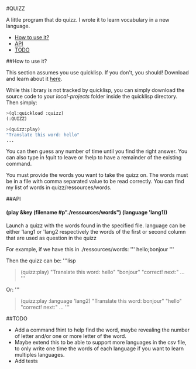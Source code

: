 #QUIZZ


A little program that do quizz. I wrote it to learn vocabulary in a new language.


* [How to use it?](#how-to-use-it?)
* [API](#api)
* [TODO](#todo)


##How to use it?

This section assumes you use quicklisp. If you don't, you should! Download and learn about it [here](https://www.quicklisp.org/beta/).

While this library is not tracked by quicklisp, you can simply download the source code to your *local-projects* folder inside the quicklisp directory. Then simply:  
```lisp
>(ql:quickload :quizz)
(:QUIZZ)

>(quizz:play)
"Translate this word: hello"
...

```

You can then guess any number of time until you find the right answer.
You can also type in !quit to leave or !help to have a remainder of the existing command.

You must provide the words you want to take the quizz on.
The words must be in a file with comma separated value to be read correctly.
You can find my list of words in quizz/ressources/words.


##API

#### (play &key (filename #p"./ressources/words") (language 'lang1))	
     
Launch a quizz with the words found in the specified file.
language can be either 'lang1 or 'lang2 respectively the words of 
the first or second column that are used as question in the quizz

For example, if we have this in ./ressources/words:
'''
hello;bonjour
'''

Then the quizz can be:
'''lisp
>(quizz:play) 
"Translate this word: hello"
"bonjour"
"correct! next:" ...
'''

Or:
'''
>(quizz:play :language 'lang2)
"Translate this word: bonjour"
"hello"
"correct! next:" ...
'''

##TODO

* Add a command !hint to help find the word, maybe revealing the number of letter and/or one or more letter of the word.
* Maybe extend this to be able to support more languages in the csv file, to only write one time the words of each language if you want to learn multiples languages.
* Add tests